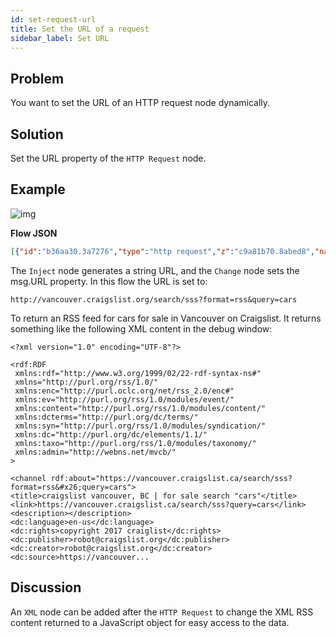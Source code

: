 ```yaml
---
id: set-request-url
title: Set the URL of a request
sidebar_label: Set URL
---
```


## Problem

You want to set the URL of an HTTP request node dynamically.

## Solution

Set the URL property of the <code class="node">HTTP Request</code> node.

## Example

![img](/assets/docs/http-requests/set-request-url.png)

<b>Flow JSON</b>

~~~json
[{"id":"b36aa30.3a7276","type":"http request","z":"c9a81b70.8abed8","name":"","method":"GET","ret":"txt","url":"","x":470,"y":300,"wires":[["1ef9987c.956c78"]]},{"id":"11167f67.5d5031","type":"inject","z":"c9a81b70.8abed8","name":"cars on craigslist","topic":"","payload":"http://vancouver.craigslist.org/search/sss?format=rss&query=cars","payloadType":"str","repeat":"","crontab":"","once":false,"x":140,"y":300,"wires":[["70154cd4.de1444"]]},{"id":"70154cd4.de1444","type":"change","z":"c9a81b70.8abed8","name":"","rules":[{"t":"set","p":"url","pt":"msg","to":"payload","tot":"msg"}],"action":"","property":"","from":"","to":"","reg":false,"x":310,"y":300,"wires":[["b36aa30.3a7276"]]},{"id":"1ef9987c.956c78","type":"debug","z":"c9a81b70.8abed8","name":"","active":true,"console":"false","complete":"false","x":630,"y":300,"wires":[]}]
~~~



The <code class="node">Inject</code> node generates a string URL, and the <code class="node">Change</code> node sets the msg.URL property.  In this flow the URL is set to:

~~~text
http://vancouver.craigslist.org/search/sss?format=rss&query=cars
~~~


To return an RSS feed for cars for sale in Vancouver on Craigslist.  It returns something like the following XML content in the debug window:

~~~text
<?xml version="1.0" encoding="UTF-8"?>

<rdf:RDF
 xmlns:rdf="http://www.w3.org/1999/02/22-rdf-syntax-ns#"
 xmlns="http://purl.org/rss/1.0/"
 xmlns:enc="http://purl.oclc.org/net/rss_2.0/enc#"
 xmlns:ev="http://purl.org/rss/1.0/modules/event/"
 xmlns:content="http://purl.org/rss/1.0/modules/content/"
 xmlns:dcterms="http://purl.org/dc/terms/"
 xmlns:syn="http://purl.org/rss/1.0/modules/syndication/"
 xmlns:dc="http://purl.org/dc/elements/1.1/"
 xmlns:taxo="http://purl.org/rss/1.0/modules/taxonomy/"
 xmlns:admin="http://webns.net/mvcb/"
>

<channel rdf:about="https://vancouver.craigslist.ca/search/sss?format=rss&#x26;query=cars">
<title>craigslist vancouver, BC | for sale search "cars"</title>
<link>https://vancouver.craigslist.ca/search/sss?query=cars</link>
<description></description>
<dc:language>en-us</dc:language>
<dc:rights>copyright 2017 craiglist</dc:rights>
<dc:publisher>robot@craigslist.org</dc:publisher>
<dc:creator>robot@craigslist.org</dc:creator>
<dc:source>https://vancouver...
~~~


## Discussion

An <code class="node">XML</code> node can be added after the <code class="node">HTTP Request</code> to change the XML RSS content returned to a JavaScript object for easy access to the data.

